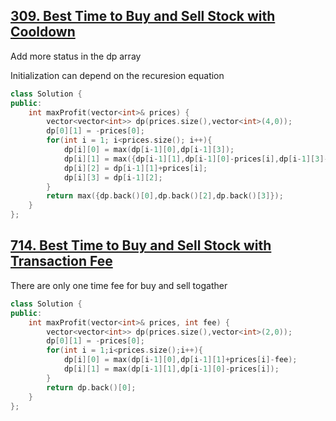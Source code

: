 ##  [309. Best Time to Buy and Sell Stock with Cooldown](https://leetcode.cn/problems/best-time-to-buy-and-sell-stock-with-cooldown/)
Add more status in the dp array

Initialization can depend on the recuresion equation
```CPP
class Solution {
public:
    int maxProfit(vector<int>& prices) {
        vector<vector<int>> dp(prices.size(),vector<int>(4,0));
        dp[0][1] = -prices[0];
        for(int i = 1; i<prices.size(); i++){
            dp[i][0] = max(dp[i-1][0],dp[i-1][3]);
            dp[i][1] = max({dp[i-1][1],dp[i-1][0]-prices[i],dp[i-1][3]-prices[i]});
            dp[i][2] = dp[i-1][1]+prices[i];
            dp[i][3] = dp[i-1][2];
        }
        return max({dp.back()[0],dp.back()[2],dp.back()[3]});
    }
};
```

## [714. Best Time to Buy and Sell Stock with Transaction Fee](https://leetcode.cn/problems/best-time-to-buy-and-sell-stock-with-transaction-fee/)
There are only one time fee for buy and sell togather
```CPP
class Solution {
public:
    int maxProfit(vector<int>& prices, int fee) {
        vector<vector<int>> dp(prices.size(),vector<int>(2,0));
        dp[0][1] = -prices[0];
        for(int i = 1;i<prices.size();i++){
            dp[i][0] = max(dp[i-1][0],dp[i-1][1]+prices[i]-fee);
            dp[i][1] = max(dp[i-1][1],dp[i-1][0]-prices[i]); 
        }
        return dp.back()[0];
    }
};
```
